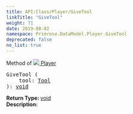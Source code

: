 ```yaml
---
title: API:Class/Player/GiveTool
linkTitle: "GiveTool"
weight: 71
date: 2019-08-02
namespace: Primrose.DataModel.Player.GiveTool
deprecated: false
no_list: true
---
```

Method of <a href="/docs/api-reference/Class/Player"><img src="/icons/silk/user.png"/>&nbsp;Player</a>
<pre class="method-declaration">
GiveTool (
    tool: <a class="type" href="/docs/api-reference/Class/Tool">Tool</a>
): <a class="type" href="/docs/api-reference/System/void">void</a></pre>
<b>Return Type: </b>
<a class="type" href="/docs/api-reference/System/void">void</a>
<br/>
<b>Description: </b>